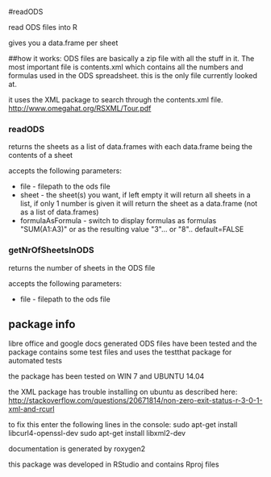 #readODS


read ODS files into R

gives you a data.frame per sheet



##how it works:
ODS files are basically a zip file with all the stuff in it.
The most important file is contents.xml which contains all the numbers and formulas used in the ODS spreadsheet.
this is the only file currently looked at.

it uses the XML package to search through the contents.xml file.
http://www.omegahat.org/RSXML/Tour.pdf


### readODS
returns the sheets as a list of data.frames with each data.frame being the contents of a sheet

accepts the following parameters:
- file - filepath to the ods file
- sheet - the sheet(s) you want, if left empty it will return all sheets in a list, if only 1 number is given it will return the sheet as a data.frame (not as a list of data.frames)
- formulaAsFormula - switch to display formulas as formulas "SUM(A1:A3)" or as the resulting value "3"... or "8".. default=FALSE


### getNrOfSheetsInODS
returns the number of sheets in the ODS file

accepts the following parameters:
- file - filepath to the ods file

## package info
libre office and google docs generated ODS files have been tested
and the package contains some test files
and uses the testthat package for automated tests

the package has been tested on WIN 7 and UBUNTU 14.04

the XML package has trouble installing on ubuntu as described here:
http://stackoverflow.com/questions/20671814/non-zero-exit-status-r-3-0-1-xml-and-rcurl

to fix this enter the following lines in the console:
sudo apt-get install libcurl4-openssl-dev
sudo apt-get install libxml2-dev

documentation is generated by roxygen2

this package was developed in RStudio and contains Rproj files